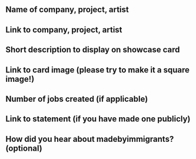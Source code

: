 ## Name of company, project, artist

## Link to company, project, artist

## Short description to display on showcase card

## Link to card image (please try to make it a square image!)

## Number of jobs created (if applicable)

## Link to statement (if you have made one publicly)

## How did you hear about madebyimmigrants? (optional)
